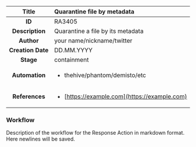 | Title                       |  Quarantine file by metadata         |
|:---------------------------:|:--------------------|
| **ID**                      | RA3405            |
| **Description**             | Quarantine a file by its metadata   |
| **Author**                  | your name/nickname/twitter        |
| **Creation Date**           | DD.MM.YYYY |
| **Stage**                   | containment         |
| **Automation** |<ul><li>thehive/phantom/demisto/etc</li></ul>|
| **References** |<ul><li>[https://example.com](https://example.com)</li></ul>|

### Workflow

Description of the workflow for the Response Action in markdown format.  
Here newlines will be saved.  
